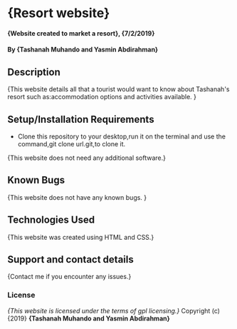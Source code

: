 # {Resort website}
#### {Website created to market a resort}, {7/2/2019}
#### By **{Tashanah Muhando and Yasmin Abdirahman}**
## Description
{This website details all that a tourist would want to know about Tashanah's resort such as:accommodation options and activities available. }
## Setup/Installation Requirements
* Clone this repository to your desktop,run it on the terminal and use the command,git clone url.git,to clone it.

{This website does not need any additional software.}
## Known Bugs
{This website does not have any known bugs. }
## Technologies Used
{This website was created using HTML and CSS.}
## Support and contact details
{Contact me if you encounter any issues.}
### License
*{This website is licensed under the terms of gpl licensing.}*
Copyright (c) {2019} **{Tashanah Muhando and Yasmin Abdirahman}**
